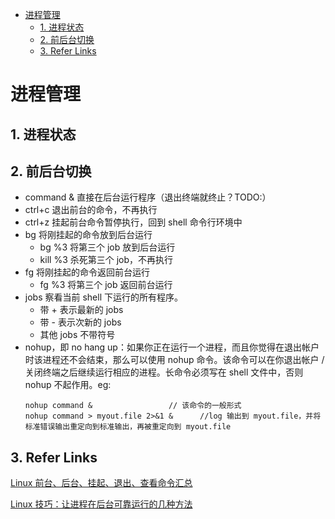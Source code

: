 - [进程管理](#进程管理)
  - [1. 进程状态](#1-进程状态)
  - [2. 前后台切换](#2-前后台切换)
  - [3. Refer Links](#3-refer-links)

# 进程管理

## 1. 进程状态

## 2. 前后台切换

- command & 直接在后台运行程序（退出终端就终止？TODO:）
- ctrl+c 退出前台的命令，不再执行
- ctrl+z 挂起前台命令暂停执行，回到 shell 命令行环境中
- bg 将刚挂起的命令放到后台运行
  - bg %3  将第三个 job 放到后台运行
  - kill %3  杀死第三个 job，不再执行
- fg 将刚挂起的命令返回前台运行
  - fg %3  将第三个 job 返回前台运行
- jobs 察看当前 shell 下运行的所有程序。
  - 带 + 表示最新的 jobs
  - 带 - 表示次新的 jobs
  - 其他 jobs 不带符号
- nohup，即 no hang up：如果你正在运行一个进程，而且你觉得在退出帐户时该进程还不会结束，那么可以使用 nohup 命令。该命令可以在你退出帐户 / 关闭终端之后继续运行相应的进程。长命令必须写在 shell 文件中，否则 nohup 不起作用。eg:
  ```
  nohup command &                 // 该命令的一般形式
  nohup command > myout.file 2>&1 &      //log 输出到 myout.file，并将标准错误输出重定向到标准输出，再被重定向到 myout.file
  ```

## 3. Refer Links

[Linux 前台、后台、挂起、退出、查看命令汇总](https://blog.csdn.net/matthewei6/article/details/50573592)

[Linux 技巧：让进程在后台可靠运行的几种方法](https://www.ibm.com/developerworks/cn/linux/l-cn-nohup/index.html)